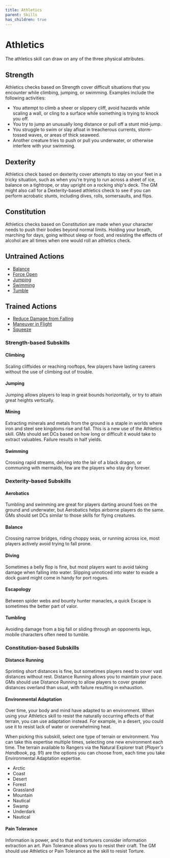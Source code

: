 ```yaml
---
title: Athletics
parent: Skills
has_children: true
---
```


# Athletics
The athletics skill can draw on any of the three physical attributes.

## Strength
Athletics checks based on Strength cover difficult situations that you encounter while climbing, jumping, or swimming. Examples include the following activities:
* You attempt to climb a sheer or slippery cliff, avoid hazards while scaling a wall, or cling to a surface while something is trying to knock you off.
* You try to jump an unusually long distance or pull off a stunt mid-jump.
* You struggle to swim or slay afloat in treacherous currents, storm-tossed waves, or areas of thick seaweed.
* Another creature tries to push or pull you underwater, or otherwise interfere with your swimming.

## Dexterity
Athletics check based on dexterity cover attempts to stay on your feet in a tricky situation, such as when you're trying to run across a sheet of ice, balance on a tightrope, or stay upright on a rocking ship's deck. The GM might also call for a Dexterity-based athletics check to see if you can perform acrobatic stunts, including dives, rolls, somersaults, and flips.

## Constitution
Athletics checks based on Constitution are made when your character needs to push their bodies beyond normal limits. Holding your breath, marching for days, going without sleep or food, and resisting the effects of alcohol are all times when one would roll an athletics check.

## Untrained Actions
* [Balance](https://stormchaserroleplaying.com/stormchaserRPG/Skills/Athletics/Balance)
* [Force Open](https://stormchaserroleplaying.com/stormchaserRPG/Skills/Athletics/Force)
* [Jumping](https://stormchaserroleplaying.com/stormchaserRPG/Skills/Athletics/Jump)
* [Swimming](https://stormchaserroleplaying.com/stormchaserRPG/Skills/Athletics/Swimming)
* [Tumble](https://stormchaserroleplaying.com/stormchaserRPG/Skills/Athletics/Tumble)

## Trained Actions
* [Reduce Damage from Falling](https://stormchaserroleplaying.com/stormchaserRPG/Skills/Athletics/Falling)
* [Maneuver in Flight](https://stormchaserroleplaying.com/stormchaserRPG/Skills/Athletics/ManeuverFlight)
* [Squeeze](https://stormchaserroleplaying.com/stormchaserRPG/Skills/Athletics/Squeeze)

### Strength-based Subskills

#### Climbing
Scaling cliffsides or reaching rooftops, few players have lasting careers without the use of climbing out of trouble.

#### Jumping
Jumping allows players to leap in great bounds horizontally, or try to attain great heights vertically.

#### Mining
Extracting minerals and metals from the ground is a staple in worlds where iron and steel see kingdoms rise and fall. This is a new use of the Athletics skill. GMs should set DCs based on how long or difficult it would take to extract valuables. Failure results in half yields.

#### Swimming
Crossing rapid streams, delving into the lair of a black dragon, or communing with mermaids, few are the players who stay dry forever.

### Dexterity-based Subskills

#### Aerobatics
Tumbling and swimming are great for players darting around foes on the ground and underwater, but Aerobatics helps airborne players do the same. GMs should set DCs similar to those skills for flying creatures.

#### Balance
Crossing narrow bridges, riding choppy seas, or running across ice, most players actively avoid trying to fall prone.

#### Diving
Sometimes a belly flop is fine, but most players want to avoid taking damage when falling into water. Slipping unnoticed into water to evade a dock guard might come in handy for port rogues.

#### Escapology
Between spider webs and bounty hunter manacles, a quick Escape is sometimes the better part of valor.

#### Tumbling
Avoiding damage from a big fall or sliding through an opponents legs, mobile characters often need to tumble.

### Constitution-based Subskills

#### Distance Running
Sprinting short distances is fine, but sometimes players need to cover vast distances without rest. Distance Running allows you to maintain your pace. GMs should use Distance Running to allow players to cover greater distances overland than usual, with failure resulting in exhaustion.

#### Environmental Adaptation
Over time, your body and mind have adapted to an environment. When using your Athletics skill to resist the naturally occurring effects of that terrain, you can use adaptation instead. For example, in a desert, you could use it to resist lack of water or overwhelming heat.

When picking this subskill, select one type of terrain or environment. You can take this expertise multiple times, selecting one new environment each time. The terrain available to Rangers via the Natural Explorer trait (*Player's Handbook*, pg. 91) are the options you can choose from, each time you take Environmental Adaptation expertise. 
* Arctic
* Coast
* Desert
* Forest
* Grassland
* Mountain
* Nautical
* Swamp
* Underdark
* Nautical

#### Pain Tolerance
Information is power, and to that end torturers consider information extraction an art. Pain Tolerance allows you to resist their craft. The GM should use Athletics or Pain Tolerance as the skill to resist Torture.
